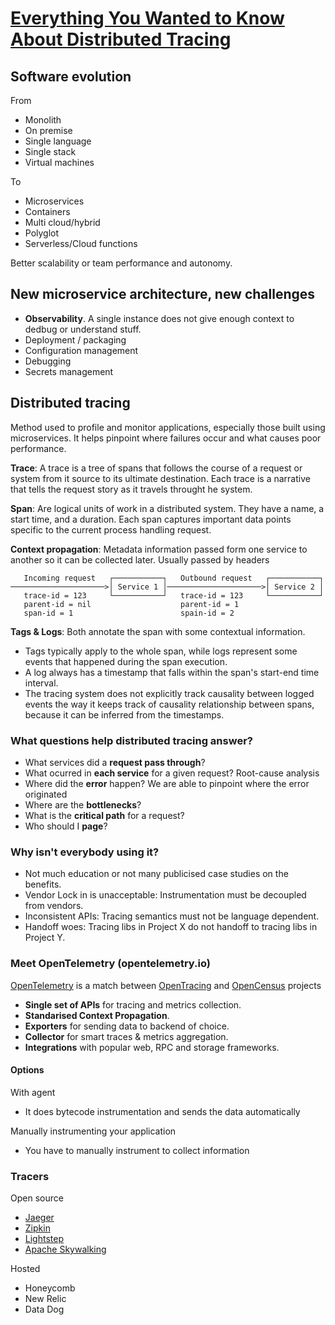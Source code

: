 # [Everything You Wanted to Know About Distributed Tracing](https://www.youtube.com/watch?v=HSgb7gOO1Ig)

## Software evolution

From

* Monolith
* On premise
* Single language
* Single stack
* Virtual machines

To

* Microservices
* Containers
* Multi cloud/hybrid
* Polyglot
* Serverless/Cloud functions

Better scalability or team performance and autonomy.

## New microservice architecture, new challenges

* **Observability**. A single instance does not give enough context to dedbug or understand stuff.
* Deployment / packaging
* Configuration management
* Debugging
* Secrets management

## Distributed tracing

Method used to profile and monitor applications, especially those built using microservices. It helps pinpoint where failures occur and what causes poor performance.

**Trace**: A trace is a tree of spans that follows the course of a request or system from it source to its ultimate destination. Each trace is a narrative that tells the request story as it travels throught he system.

**Span**: Are logical units of work in a distributed system. They have a name, a start time, and a duration. Each span captures important data points specific to the current process handling request.

**Context propagation**: Metadata information passed form one service to another so it can be collected later. Usually passed by headers

       Incoming request   ┌───────────┐   Outbound request   ┌───────────┐
    ─────────────────────>│ Service 1 │─────────────────────>│ Service 2 │
       trace-id = 123     └───────────┘   trace-id = 123     └───────────┘
       parent-id = nil                    parent-id = 1
       span-id = 1                        spain-id = 2

**Tags & Logs**: Both annotate the span with some contextual information.
* Tags typically apply to the whole span, while logs represent some events that happened during the span execution.
* A log always has a timestamp that falls within the span's start-end time interval.
* The tracing system does not explicitly track causality between logged events the way it keeps track of causality relationship between spans, because it can be inferred from the timestamps.

### What questions help distributed tracing answer?

* What services did a **request pass through**?
* What ocurred in **each service** for a given request? Root-cause analysis
* Where did the **error** happen? We are able to pinpoint where the error originated
* Where are the **bottlenecks**?
* What is the **critical path** for a request?
* Who should I **page**?

### Why isn't everybody using it?

* Not much education or not many publicised case studies on the benefits.
* Vendor Lock in is unacceptable: Instrumentation must be decoupled from vendors.
* Inconsistent APIs: Tracing semantics must not be language dependent.
* Handoff woes: Tracing libs in Project X do not handoff to tracing libs in Project Y.

### Meet OpenTelemetry (opentelemetry.io)

[OpenTelemetry](https://opentelemetry.io/) is a match between [OpenTracing](https://opentracing.io/) and [OpenCensus](https://opencensus.io/) projects

* **Single set of APIs** for tracing and metrics collection.
* **Standarised Context Propagation**.
* **Exporters** for sending data to backend of choice.
* **Collector** for smart traces & metrics aggregation.
* **Integrations** with popular web, RPC and storage frameworks.


#### Options

With agent
* It does bytecode instrumentation and sends the data automatically

Manually instrumenting your application

* You have to manually instrument to collect information

### Tracers

Open source

* [Jaeger](https://www.jaegertracing.io/)
* [Zipkin](https://zipkin.io/)
* [Lightstep](https://lightstep.com/products/tracing/)
* [Apache Skywalking](https://skywalking.apache.org/)

Hosted

* Honeycomb
* New Relic
* Data Dog
